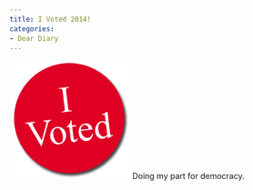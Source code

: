 ```yaml
---
title: I Voted 2014!
categories:
- Dear Diary
---
```


![i-voted.gif](/assets/posts/2014/i-voted.gif)
Doing my part for democracy.
